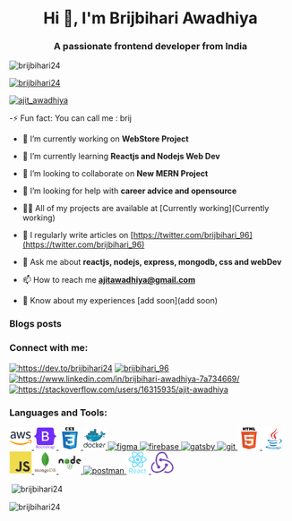 
<h1 align="center">Hi 👋, I'm Brijbihari Awadhiya</h1>
<h3 align="center">A passionate frontend developer from India</h3>

<p align="left"> <img src="https://komarev.com/ghpvc/?username=brijbihari24&label=Profile%20views&color=0e75b6&style=flat" alt="brijbihari24" /> </p>

<p align="left"> <a href="https://github.com/ryo-ma/github-profile-trophy"><img src="https://github-profile-trophy.vercel.app/?username=brijbihari24" alt="brijbihari24" /></a> </p>

<p align="left"> <a href="https://twitter.com/brijbihari_96" target="blank"><img src="https://img.shields.io/twitter/follow/brijbihari_96?logo=twitter&style=for-the-badge" alt="ajit_awadhiya" /></a> </p>

  -⚡ Fun fact: You can call me : brij

- 🔭 I’m currently working on **WebStore Project**

- 🌱 I’m currently learning **Reactjs and Nodejs Web Dev**

- 👯 I’m looking to collaborate on **New MERN Project**

- 🤝 I’m looking for help with **career advice and opensource**

- 👨‍💻 All of my projects are available at [Currently working](Currently working)

- 📝 I regularly write articles on [https://twitter.com/brijbihari_96](https://twitter.com/brijbihari_96)

- 💬 Ask me about **reactjs, nodejs, express, mongodb, css and webDev**

- 📫 How to reach me **ajitawadhiya@gmail.com**

- 📄 Know about my experiences [add soon](add soon)

### Blogs posts
<!-- BLOG-POST-LIST:START -->
<!-- BLOG-POST-LIST:END -->

<h3 align="left">Connect with me:</h3>
<p align="left">
<a href="https://dev.to/https://dev.to/brijbihari24" target="blank"><img align="center" src="https://cdn.jsdelivr.net/npm/simple-icons@3.0.1/icons/dev-dot-to.svg" alt="https://dev.to/brijbihari24" height="30" width="40" /></a>
<a href="https://twitter.com/brijbihari_96" target="blank"><img align="center" src="https://raw.githubusercontent.com/rahuldkjain/github-profile-readme-generator/master/src/images/icons/Social/twitter.svg" alt="brijbihari_96" height="30" width="40" /></a>
<a href="https://linkedin.com/in/https://www.linkedin.com/in/brijbihari-awadhiya-7a734669/" target="blank"><img align="center" src="https://raw.githubusercontent.com/rahuldkjain/github-profile-readme-generator/master/src/images/icons/Social/linked-in-alt.svg" alt="https://www.linkedin.com/in/brijbihari-awadhiya-7a734669/" height="30" width="40" /></a>
<a href="https://stackoverflow.com/users/https://stackoverflow.com/users/16315935/ajit-awadhiya" target="blank"><img align="center" src="https://raw.githubusercontent.com/rahuldkjain/github-profile-readme-generator/master/src/images/icons/Social/stack-overflow.svg" alt="https://stackoverflow.com/users/16315935/ajit-awadhiya" height="30" width="40" /></a>
</p>

<h3 align="left">Languages and Tools:</h3>
<p align="left"> <a href="https://aws.amazon.com" target="_blank"> <img src="https://raw.githubusercontent.com/devicons/devicon/master/icons/amazonwebservices/amazonwebservices-original-wordmark.svg" alt="aws" width="40" height="40"/> </a> <a href="https://getbootstrap.com" target="_blank"> <img src="https://raw.githubusercontent.com/devicons/devicon/master/icons/bootstrap/bootstrap-plain-wordmark.svg" alt="bootstrap" width="40" height="40"/> </a> <a href="https://www.w3schools.com/css/" target="_blank"> <img src="https://raw.githubusercontent.com/devicons/devicon/master/icons/css3/css3-original-wordmark.svg" alt="css3" width="40" height="40"/> </a> <a href="https://www.docker.com/" target="_blank"> <img src="https://raw.githubusercontent.com/devicons/devicon/master/icons/docker/docker-original-wordmark.svg" alt="docker" width="40" height="40"/> </a> <a href="https://www.figma.com/" target="_blank"> <img src="https://www.vectorlogo.zone/logos/figma/figma-icon.svg" alt="figma" width="40" height="40"/> </a> <a href="https://firebase.google.com/" target="_blank"> <img src="https://www.vectorlogo.zone/logos/firebase/firebase-icon.svg" alt="firebase" width="40" height="40"/> </a> <a href="https://www.gatsbyjs.com/" target="_blank"> <img src="https://www.vectorlogo.zone/logos/gatsbyjs/gatsbyjs-icon.svg" alt="gatsby" width="40" height="40"/> </a> <a href="https://git-scm.com/" target="_blank"> <img src="https://www.vectorlogo.zone/logos/git-scm/git-scm-icon.svg" alt="git" width="40" height="40"/> </a> <a href="https://www.w3.org/html/" target="_blank"> <img src="https://raw.githubusercontent.com/devicons/devicon/master/icons/html5/html5-original-wordmark.svg" alt="html5" width="40" height="40"/> </a> <a href="https://www.java.com" target="_blank"> <img src="https://raw.githubusercontent.com/devicons/devicon/master/icons/java/java-original.svg" alt="java" width="40" height="40"/> </a> <a href="https://developer.mozilla.org/en-US/docs/Web/JavaScript" target="_blank"> <img src="https://raw.githubusercontent.com/devicons/devicon/master/icons/javascript/javascript-original.svg" alt="javascript" width="40" height="40"/> </a> <a href="https://www.mongodb.com/" target="_blank"> <img src="https://raw.githubusercontent.com/devicons/devicon/master/icons/mongodb/mongodb-original-wordmark.svg" alt="mongodb" width="40" height="40"/> </a> <a href="https://nodejs.org" target="_blank"> <img src="https://raw.githubusercontent.com/devicons/devicon/master/icons/nodejs/nodejs-original-wordmark.svg" alt="nodejs" width="40" height="40"/> </a> <a href="https://postman.com" target="_blank"> <img src="https://www.vectorlogo.zone/logos/getpostman/getpostman-icon.svg" alt="postman" width="40" height="40"/> </a> <a href="https://reactjs.org/" target="_blank"> <img src="https://raw.githubusercontent.com/devicons/devicon/master/icons/react/react-original-wordmark.svg" alt="react" width="40" height="40"/> </a> <a href="https://redux.js.org" target="_blank"> <img src="https://raw.githubusercontent.com/devicons/devicon/master/icons/redux/redux-original.svg" alt="redux" width="40" height="40"/> </a> </p>

<p>&nbsp;<img align="center" src="https://github-readme-stats.vercel.app/api?username=brijbihari24&show_icons=true&locale=en" alt="brijbihari24" /></p>

<p><img align="center" src="https://github-readme-streak-stats.herokuapp.com/?user=brijbihari24&" alt="brijbihari24" /></p>

